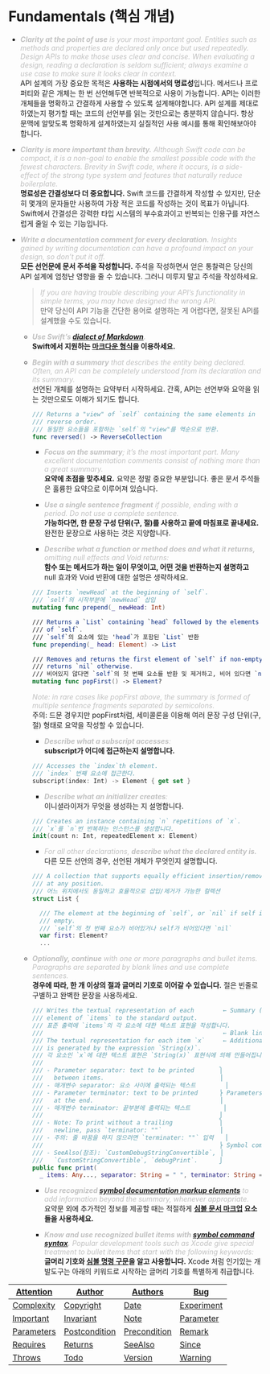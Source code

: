 
# Fundamentals (핵심 개념)

- <i><span style="color: #C0C0C0">**Clarity at the point of use** is your most important goal. Entities such as methods and properties are declared only once but used repeatedly. Design APIs to make those uses clear and concise. When evaluating a design, reading a declaration is seldom sufficient; always examine a use case to make sure it looks clear in context.</span></i>   
    API 설계의 가장 중요한 목적은 **사용하는 시점에서의 명료성**입니다. 메서드나 프로퍼티와 같은 개체는 한 번 선언해두면 반복적으로 사용이 가능합니다. API는 이러한 개체들을 명확하고 간결하게 사용할 수 있도록 설계해야합니다. API 설계를 제대로 하였는지 평가할 때는 코드의 선언부를 읽는 것만으로는 충분하지 않습니다. 항상 문맥에 알맞도록 명확하게 설계하였는지 실질적인 사용 예시를 통해 확인해보아야합니다.


- <i><span style="color: #C0C0C0">**Clarity is more important than brevity.** Although Swift code can be compact, it is a non-goal to enable the smallest possible code with the fewest characters. Brevity in Swift code, where it occurs, is a side-effect of the strong type system and features that naturally reduce boilerplate.</span></i>   
    **명료성은 간결성보다 더 중요합니다.** Swift 코드를 간결하게 작성할 수 있지만, 단순히 몇개의 문자들만 사용하여 가장 적은 코드를 작성하는 것이 목표가 아닙니다. Swift에서 간결성은 강력한 타입 시스템의 부수효과이고 반복되는 인용구를 자연스럽게 줄일 수 있는 기능입니다. 

- <i><span style="color: #C0C0C0">**Write a documentation comment for every declaration.** Insights gained by writing documentation can have a profound impact on your design, so don’t put it off.</span></i>       
    **모든 선언문에 문서 주석을 작성합니다.** 주석을 작성하면서 얻은 통찰력은 당신의 API 설계에 엄청난 영향을 줄 수 있습니다. 그러니 미루지 말고 주석을 작성하세요.

  > <i><span style="color: #C0C0C0">If you are having trouble describing your API’s functionality in simple terms, you may have designed the wrong API.</span></i>   
    만약 당신이 API 기능을 간단한 용어로 설명하는 게 어렵다면, 잘못된 API를 설계했을 수도 있습니다.

  - <i><span style="color: #C0C0C0">**Use Swift’s [dialect of Markdown](https://developer.apple.com/library/archive/documentation/Xcode/Reference/xcode_markup_formatting_ref/).**</span></i>   
    **Swift에서 지원하는 [마크다운 형식](https://developer.apple.com/library/archive/documentation/Xcode/Reference/xcode_markup_formatting_ref/)을 이용하세요.**

  - <i><span style="color: #C0C0C0">**Begin with a summary** that describes the entity being declared. Often, an API can be completely understood from its declaration and its summary.</span></i>   
    선언된 개체를 설명하는 요약부터 시작하세요. 간혹, API는 선언부와 요약을 읽는 것만으로도 이해가 되기도 합니다.
    ```swift
    /// Returns a "view" of `self` containing the same elements in
    /// reverse order.
    /// 동일한 요소들을 포함하는 `self`의 "view"를 역순으로 반환.
    func reversed() -> ReverseCollection
    ```

    - <i><span style="color: #C0C0C0">**Focus on the summary**; it’s the most important part. Many excellent documentation comments consist of nothing more than a great summary.</span></i>   
        **요약에 초점을 맞추세요.** 요약은 정말 중요한 부분입니다. 좋은 문서 주석들은 훌륭한 요약으로 이루어져 있습니다.

    - <i><span style="color: #C0C0C0">**Use a single sentence fragment** if possible, ending with a period. Do not use a complete sentence.</span></i>   
        **가능하다면, 한 문장 구성 단위(구, 절)를 사용하고 끝에 마침표로 끝내세요.** 완전한 문장으로 사용하는 것은 지양합니다.

    - <i><span style="color: #C0C0C0">**Describe what a function or method does and what it *returns*,** omitting null effects and Void returns:</span></i>   
        **함수 또는 메서드가 하는 일이 무엇이고, 어떤 것을 반환하는지 설명하고** null 효과와 Void 반환에 대한 설명은 생략하세요.

    ```swift
    /// Inserts `newHead` at the beginning of `self`.
    /// `self`의 시작부분에 `newHead` 삽입
    mutating func prepend(_ newHead: Int)

    /// Returns a `List` containing `head` followed by the elements
    /// of `self`.
    /// `self`의 요소에 있는 'head`가 포함된 `List` 반환
    func prepending(_ head: Element) -> List

    /// Removes and returns the first element of `self` if non-empty;
    /// returns `nil` otherwise.
    /// 비어있지 않다면 `self`의 첫 번째 요소를 반환 및 제거하고, 비어 있다면 `nil` 반환
    mutating func popFirst() -> Element?
    ```

    <i><span style="color: #C0C0C0">Note: in rare cases like popFirst above, the summary is formed of multiple sentence fragments separated by semicolons.</span></i>   
    주의: 드문 경우지만 popFirst처럼, 세미콜론을 이용해 여러 문장 구성 단위(구, 절) 형태로 요약을 작성할 수 있습니다.
    
    - <i><span style="color: #C0C0C0">**Describe what a subscript accesses**:</span></i>   
        **subscript가 어디에 접근하는지 설명합니다.**
    ```swift
    /// Accesses the `index`th element.
    /// `index` 번째 요소에 접근한다.
    subscript(index: Int) -> Element { get set }
    ```

    - <i><span style="color: #C0C0C0">**Describe what an initializer creates**:</span></i>   
        이니셜라이저가 무엇을 생성하는 지 설명합니다.
    ```swift
    /// Creates an instance containing `n` repetitions of `x`.
    /// `x`를 `n`번 반복하는 인스턴스를 생성합니다.
    init(count n: Int, repeatedElement x: Element)
    ```

    - <i><span style="color: #C0C0C0">For all other declarations, **describe what the declared entity *is*.**</span></i>   
        다른 모든 선언의 경우, 선언된 개체가 무엇인지 설명합니다.
    ```swift
    /// A collection that supports equally efficient insertion/removal
    /// at any position.
    /// 어느 위치에서도 동일하고 효율적으로 삽입/제거가 가능한 컬렉션
    struct List {

      /// The element at the beginning of `self`, or `nil` if self is
      /// empty.
      /// `self`의 첫 번째 요소가 비어있거나 self가 비어있다면 `nil`
      var first: Element?
      ...
    ```


  - <i><span style="color: #C0C0C0">**Optionally, continue** with one or more paragraphs and bullet items. Paragraphs are separated by blank lines and use complete sentences.</span></i>   
    **경우에 따라, 한 개 이상의 절과 글머리 기호로 이어갈 수 있습니다.** 절은 빈줄로 구별하고 완벽한 문장을 사용하세요.
    ```swift
    /// Writes the textual representation of each        ← Summary (요약)
    /// element of `items` to the standard output.
    /// 표준 출력에 `items`의 각 요소에 대한 텍스트 표현을 작성합니다.
    ///                                                  ← Blank line (빈줄)
    /// The textual representation for each item `x`     ← Additional discussion (추가 설명)
    /// is generated by the expression `String(x)`.
    /// 각 요소인 `x`에 대한 텍스트 표현은 `String(x)` 표현식에 의해 만들어집니다.
    ///
    /// - Parameter separator: text to be printed       ⎫
    ///   between items.                                ⎟
    /// - 매개변수 separator: 요소 사이에 출력되는 텍스트        ⎟
    /// - Parameter terminator: text to be printed      ⎬ Parameters section (매개변수 부분)
    ///   at the end.                                   ⎟
    /// - 매개변수 terminator: 끝부분에 출력되는 텍스트         ⎟  
    ///                                                 ⎭
    /// - Note: To print without a trailing             ⎫
    ///   newline, pass `terminator: ""`                ⎟
    /// - 주의: 줄 바꿈을 하지 않으려면 `terminater: ""` 입력   ⎟  
    ///                                                 ⎬ Symbol commands (기호 명령)
    /// - SeeAlso(참조): `CustomDebugStringConvertible`, ⎟
    ///   `CustomStringConvertible`, `debugPrint`.      ⎭
    public func print(
      _ items: Any..., separator: String = " ", terminator: String = "\n")
    ```

    - <i><span style="color: #C0C0C0">**Use recognized [symbol documentation markup elements](https://developer.apple.com/library/archive/documentation/Xcode/Reference/xcode_markup_formatting_ref/SymbolDocumentation.html#//apple_ref/doc/uid/TP40016497-CH51-SW1)** to add information beyond the summary, whenever appropriate.</span></i>   
        요약문 외에 추가적인 정보를 제공할 때는 적절하게 **[심볼 문서 마크업](https://developer.apple.com/library/archive/documentation/Xcode/Reference/xcode_markup_formatting_ref/SymbolDocumentation.html#//apple_ref/doc/uid/TP40016497-CH51-SW1) 요소들을 사용하세요.**

    - <i><span style="color: #C0C0C0">**Know and use recognized bullet items with [symbol command syntax](https://developer.apple.com/library/archive/documentation/Xcode/Reference/xcode_markup_formatting_ref/SymbolDocumentation.html#//apple_ref/doc/uid/TP40016497-CH51-SW13).** Popular development tools such as Xcode give special treatment to bullet items that start with the following keywords:</span></i>    
        **글머리 기호와 [심볼 명령 구문](https://developer.apple.com/library/archive/documentation/Xcode/Reference/xcode_markup_formatting_ref/SymbolDocumentation.html#//apple_ref/doc/uid/TP40016497-CH51-SW13)을 알고 사용합니다.** Xcode 처럼 인기있는 개발도구는 아래의 키워드로 시작하는 글머리 기호를 특별하게 취급합니다.

|  [Attention](https://developer.apple.com/library/prerelease/mac/documentation/Xcode/Reference/xcode_markup_formatting_ref/Attention.html) |  [Author](https://developer.apple.com/library/prerelease/mac/documentation/Xcode/Reference/xcode_markup_formatting_ref/Author.html) |  [Authors](https://developer.apple.com/library/prerelease/mac/documentation/Xcode/Reference/xcode_markup_formatting_ref/Authors.html) |  [Bug](https://developer.apple.com/library/prerelease/mac/documentation/Xcode/Reference/xcode_markup_formatting_ref/Bug.html) |
| -- | -- | -- | -- |
|  [Complexity](https://developer.apple.com/library/prerelease/mac/documentation/Xcode/Reference/xcode_markup_formatting_ref/Complexity.html) |  [Copyright](https://developer.apple.com/library/prerelease/mac/documentation/Xcode/Reference/xcode_markup_formatting_ref/Copyright.html) |  [Date](https://developer.apple.com/library/prerelease/mac/documentation/Xcode/Reference/xcode_markup_formatting_ref/Date.html) |  [Experiment](https://developer.apple.com/library/prerelease/mac/documentation/Xcode/Reference/xcode_markup_formatting_ref/Experiment.html) | 
|  [Important](https://developer.apple.com/library/prerelease/mac/documentation/Xcode/Reference/xcode_markup_formatting_ref/Important.html) |  [Invariant](https://developer.apple.com/library/prerelease/mac/documentation/Xcode/Reference/xcode_markup_formatting_ref/Invariant.html) |  [Note](https://developer.apple.com/library/prerelease/mac/documentation/Xcode/Reference/xcode_markup_formatting_ref/Note.html) |  [Parameter](https://developer.apple.com/library/prerelease/mac/documentation/Xcode/Reference/xcode_markup_formatting_ref/Parameter.html) | 
|  [Parameters](https://developer.apple.com/library/prerelease/mac/documentation/Xcode/Reference/xcode_markup_formatting_ref/Parameters.html) |  [Postcondition](https://developer.apple.com/library/prerelease/mac/documentation/Xcode/Reference/xcode_markup_formatting_ref/Postcondition.html) |  [Precondition](https://developer.apple.com/library/prerelease/mac/documentation/Xcode/Reference/xcode_markup_formatting_ref/Precondition.html) |  [Remark](https://developer.apple.com/library/prerelease/mac/documentation/Xcode/Reference/xcode_markup_formatting_ref/Remark.html) | 
|  [Requires](https://developer.apple.com/library/prerelease/mac/documentation/Xcode/Reference/xcode_markup_formatting_ref/Requires.html) |  [Returns](https://developer.apple.com/library/prerelease/mac/documentation/Xcode/Reference/xcode_markup_formatting_ref/Returns.html) |  [SeeAlso](https://developer.apple.com/library/prerelease/mac/documentation/Xcode/Reference/xcode_markup_formatting_ref/SeeAlso.html) |  [Since](https://developer.apple.com/library/prerelease/mac/documentation/Xcode/Reference/xcode_markup_formatting_ref/Since.html) | 
|  [Throws](https://developer.apple.com/library/prerelease/mac/documentation/Xcode/Reference/xcode_markup_formatting_ref/Throws.html) |  [Todo](https://developer.apple.com/library/prerelease/mac/documentation/Xcode/Reference/xcode_markup_formatting_ref/Todo.html) |  [Version](https://developer.apple.com/library/prerelease/mac/documentation/Xcode/Reference/xcode_markup_formatting_ref/Version.html) |  [Warning](https://developer.apple.com/library/prerelease/mac/documentation/Xcode/Reference/xcode_markup_formatting_ref/Warning.html) | 
